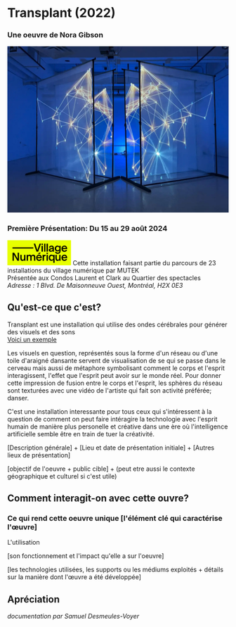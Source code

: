 # Transplant (2022)
### Une oeuvre de Nora Gibson

![Image de Transplant](./images/installation_transplant.webp)

### Première Présentation: Du 15 au 29 août 2024
![logo de Village Numérique.png](./images/logo_village_numerique.png)
Cette installation faisant partie du parcours de 23 installations du village numérique par MUTEK  
Présentée aux Condos Laurent et Clark au Quartier des spectacles  
*Adresse : 1 Blvd. De Maisonneuve Ouest, Montréal, H2X 0E3*

## Qu'est-ce que c'est?

Transplant est une installation qui utilise des ondes cérébrales pour générer des visuels et des sons  
[Voici un exemple](https://vimeo.com/770426091)

Les visuels en question, représentés sous la forme d'un réseau ou d'une toile d'araigné dansante servent de visualisation de se qui se passe dans le cerveau mais aussi de métaphore symbolisant comment le corps et l'esprit interagissent, l'effet que l'esprit peut avoir sur le monde réel. Pour donner cette impression de fusion entre le corps et l'esprit, les sphères du réseau sont texturées avec une vidéo de l'artiste qui fait son activité préférée; danser.

C'est une installation interessante pour tous ceux qui s'intéressent à la question de comment on peut faire intéragire la technologie avec l'esprit humain de manière plus personelle et créative dans une ère où l'intelligence artificielle semble être en train de tuer la créativité.

[Description générale] + [Lieu et date de présentation initiale] + [Autres lieux de présentation]

[objectif de l'oeuvre + public cible] + (peut etre aussi le contexte géographique et culturel si c'est utile)


## Comment interagit-on avec cette ouvre?

### Ce qui rend cette oeuvre unique [l'élément clé qui caractérise l'œuvre]

L'utilisation 


[son fonctionnement et l'impact qu'elle a sur l'oeuvre]

[les technologies utilisées, les supports ou les médiums exploités + détails sur la manière dont l'œuvre a été développée]


## Apréciation


*documentation par Samuel Desmeules-Voyer*

